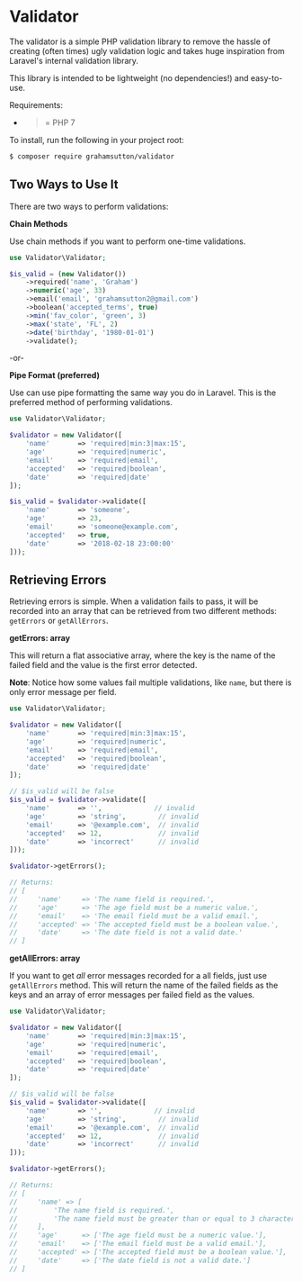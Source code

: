 # Validator

The validator is a simple PHP validation library to remove the hassle of creating (often times) ugly validation logic and takes huge inspiration from Laravel's internal validation library.

This library is intended to be lightweight (no dependencies!) and easy-to-use.

Requirements:
* >= PHP 7

To install, run the following in your project root:

```sh
$ composer require grahamsutton/validator
```

## Two Ways to Use It

There are two ways to perform validations:

**Chain Methods**

Use chain methods if you want to perform one-time validations.

```php
use Validator\Validator;

$is_valid = (new Validator())
    ->required('name', 'Graham')
    ->numeric('age', 33)
    ->email('email', 'grahamsutton2@gmail.com')
    ->boolean('accepted_terms', true)
    ->min('fav_color', 'green', 3)
    ->max('state', 'FL', 2)
    ->date('birthday', '1980-01-01')
    ->validate();
```

-or-

**Pipe Format (preferred)**

Use can use pipe formatting the same way you do in Laravel. This is the preferred method of performing validations.

```php
use Validator\Validator;

$validator = new Validator([
    'name'       => 'required|min:3|max:15',
    'age'        => 'required|numeric',
    'email'      => 'required|email',
    'accepted'   => 'required|boolean',
    'date'       => 'required|date'
]);

$is_valid = $validator->validate([
    'name'       => 'someone',
    'age'        => 23,
    'email'      => 'someone@example.com',
    'accepted'   => true,
    'date'       => '2018-02-18 23:00:00'
]));
```

## Retrieving Errors

Retrieving errors is simple. When a validation fails to pass, it will be recorded into an array that can be retrieved from two different methods: `getErrors` or `getAllErrors`.

**getErrors: array**

This will return a flat associative array, where the key is the name of the failed field and the value is the first error detected.

**Note**: Notice how some values fail multiple validations, like `name`, but there is only error message per field.

```php
use Validator\Validator;

$validator = new Validator([
    'name'       => 'required|min:3|max:15',
    'age'        => 'required|numeric',
    'email'      => 'required|email',
    'accepted'   => 'required|boolean',
    'date'       => 'required|date'
]);

// $is_valid will be false
$is_valid = $validator->validate([
    'name'       => '',             // invalid
    'age'        => 'string',        // invalid
    'email'      => '@example.com',  // invalid
    'accepted'   => 12,              // invalid
    'date'       => 'incorrect'      // invalid
]));

$validator->getErrors();

// Returns:
// [
//     'name'     => 'The name field is required.',
//     'age'      => 'The age field must be a numeric value.',
//     'email'    => 'The email field must be a valid email.',
//     'accepted' => 'The accepted field must be a boolean value.',
//     'date'     => 'The date field is not a valid date.'
// ]
```


**getAllErrors: array**

If you want to get *all* error messages recorded for a all fields, just use `getAllErrors` method. This will return the name of the failed fields as the keys and an array of error messages per failed field as the values.

```php
use Validator\Validator;

$validator = new Validator([
    'name'       => 'required|min:3|max:15',
    'age'        => 'required|numeric',
    'email'      => 'required|email',
    'accepted'   => 'required|boolean',
    'date'       => 'required|date'
]);

// $is_valid will be false
$is_valid = $validator->validate([
    'name'       => '',             // invalid
    'age'        => 'string',        // invalid
    'email'      => '@example.com',  // invalid
    'accepted'   => 12,              // invalid
    'date'       => 'incorrect'      // invalid
]));

$validator->getErrors();

// Returns:
// [
//     'name' => [
//         'The name field is required.',
//         'The name field must be greater than or equal to 3 characters.'
//     ],
//     'age'      => ['The age field must be a numeric value.'],
//     'email'    => ['The email field must be a valid email.'],
//     'accepted' => ['The accepted field must be a boolean value.'],
//     'date'     => ['The date field is not a valid date.']
// ]
```
